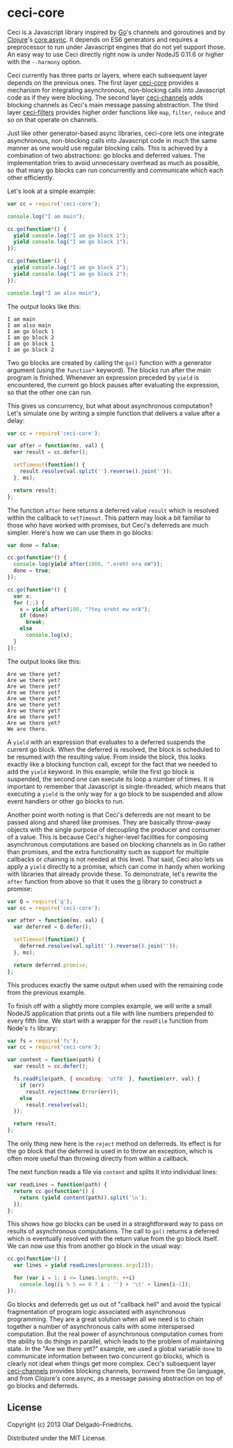 ceci-core
=========

Ceci is a Javascript library inspired by [Go](http://golang.org/)'s channels and goroutines and by [Clojure](http://clojure.org/)'s [core.async](https://github.com/clojure/core.async/). It depends on ES6 generators and requires a preprocessor to run under Javascript engines that do not yet support those. An easy way to use Ceci directly right now is under NodeJS 0.11.6 or higher with the `--harmony` option.

Ceci currently has three parts or layers, where each subsequent layer depends on the previous ones. The first layer [ceci-core](https://github.com/odf/ceci-core) provides a mechanism for integrating asynchronous, non-blocking calls into Javascript code as if they were blocking. The second layer [ceci-channels](https://github.com/odf/ceci-channels) adds blocking channels as Ceci's main message passing abstraction. The third layer [ceci-filters](https://github.com/odf/ceci-filters) provides higher order functions like `map`, `filter`, `reduce` and so on that operate on channels.

Just like other generator-based async libraries, ceci-core lets one integrate asynchronous, non-blocking calls into Javascript code in much the same manner as one would use regular blocking calls. This is achieved by a combination of two abstractions: go blocks and deferred values. The implementation tries to avoid unnecessary overhead as much as possible, so that many go blocks can run concurrently and communicate which each other efficiently.

Let's look at a simple example:

```javascript    
var cc = require('ceci-core');

console.log("I am main");

cc.go(function*() {
  yield console.log("I am go block 1");
  yield console.log("I am go block 1");
});

cc.go(function*() {
  yield console.log("I am go block 2");
  yield console.log("I am go block 2");
});

console.log("I am also main");
```

The output looks like this:

    I am main
    I am also main
    I am go block 1
    I am go block 2
    I am go block 1
    I am go block 2

Two go blocks are created by calling the `go()` function with a generator argument (using the `function*` keyword). The blocks run after the main program is finished. Whenever an expression preceded by `yield` is encountered, the current go block pauses after evaluating the expression, so that the other one can run.

This gives us concurrency, but what about asynchronous computation? Let's simulate one by writing a simple function that delivers a value after a delay:

```javascript
var cc = require('ceci-core');

var after = function(ms, val) {
  var result = cc.defer();

  setTimeout(function() {
    result.resolve(val.split('').reverse().join(''));
  }, ms);

  return result;
};
```

The function `after` here returns a deferred value `result` which is resolved within the callback to `setTimeout`. This pattern may look a bit familiar to those who have worked with promises, but Ceci's deferreds are much simpler. Here's how we can use them in go blocks:

```javascript
var done = false;

cc.go(function*() {
  console.log(yield after(1000, ".ereht era eW"));
  done = true;
});

cc.go(function*() {
  var x;
  for (;;) {
    x = yield after(100, "?tey ereht ew erA");
    if (done)
      break;
    else
      console.log(x);
  }
});
```

The output looks like this:

    Are we there yet?
    Are we there yet?
    Are we there yet?
    Are we there yet?
    Are we there yet?
    Are we there yet?
    Are we there yet?
    Are we there yet?
    Are we there yet?
    We are there.

A `yield` with an expression that evaluates to a deferred suspends the current go block. When the deferred is resolved, the block is scheduled to be resumed with the resulting value. From inside the block, this looks exactly like a blocking function call, except for the fact that we needed to add the `yield` keyword. In this example, while the first go block is suspended, the second one can execute its loop a number of times. It is important to remember that Javascript is single-threaded, which means that executing a `yield` is the only way for a go block to be suspended and allow event handlers or other go blocks to run.

Another point worth noting is that Ceci's deferreds are not meant to be passed along and shared like promises. They are basically throw-away objects with the single purpose of decoupling the producer and consumer of a value. This is because Ceci's higher-level facilities for composing asynchronous computations are based on blocking channels as in Go rather than promises, and the extra functionality such as support for multiple callbacks or chaining is not needed at this level. That said, Ceci also lets us apply a `yield` directly to a promise, which can come in handy when working with libraries that already provide these. To demonstrate, let's rewrite the `after` function from above so that it uses the [q](https://github.com/kriskowal/q/tree/v0.9) library to construct a promise:

```javascript
var Q = require('q');
var cc = require('ceci-core');

var after = function(ms, val) {
  var deferred = Q.defer();

  setTimeout(function() {
    deferred.resolve(val.split('').reverse().join(''));
  }, ms);

  return deferred.promise;
};
```

This produces exactly the same output when used with the remaining code from the previous example.

To finish off with a slightly more complex example, we will write a small NodeJS application that prints out a file with line numbers prepended to every fifth line. We start with a wrapper for the `readFile` function from Node's `fs` library:

```javascript
var fs = require('fs');
var cc = require('ceci-core');

var content = function(path) {
  var result = cc.defer();

  fs.readFile(path, { encoding: 'utf8' }, function(err, val) {
    if (err)
      result.reject(new Error(err));
    else
      result.resolve(val);
  });

  return result;
};
```

The only thing new here is the `reject` method on deferreds. Its effect is for the go block that the deferred is used in to throw an exception, which is often more useful than throwing directly from within a callback.

The next function reads a file via `content` and splits it into individual lines:

```javascript
var readLines = function(path) {
  return cc.go(function*() {
    return (yield content(path)).split('\n');
  });
};
```

This shows how go blocks can be used in a straightforward way to pass on results of asynchronous computations. The call to `go()` returns a deferred which is eventually resolved with the return value from the go block itself. We can now use this from another go block in the usual way:

```javascript
cc.go(function*() {
  var lines = yield readLines(process.argv[2]);

  for (var i = 1; i <= lines.length; ++i)
    console.log((i % 5 == 0 ? i : '') + '\t' + lines[i-1]);
});
```

Go blocks and deferreds get us out of "callback hell" and avoid the typical fragmentation of program logic associated with asynchronous programming. They are a great solution when all we need is to chain together a number of asynchronous calls with some interspersed computation. But the real power of asynchronous computation comes from the ability to do things in parallel, which leads to the problem of maintaining state. In the "Are we there yet?" example, we used a global variable `done` to communicate information between two concurrent go blocks, which is clearly not ideal when things get more complex. Ceci's subsequent layer [ceci-channels](https://github.com/odf/ceci-channels) provides blocking channels, borrowed from the Go language, and from Clojure's core.async, as a message passing abstraction on top of go blocks and deferreds.

License
-------

Copyright (c) 2013 Olaf Delgado-Friedrichs.

Distributed under the MIT License.

